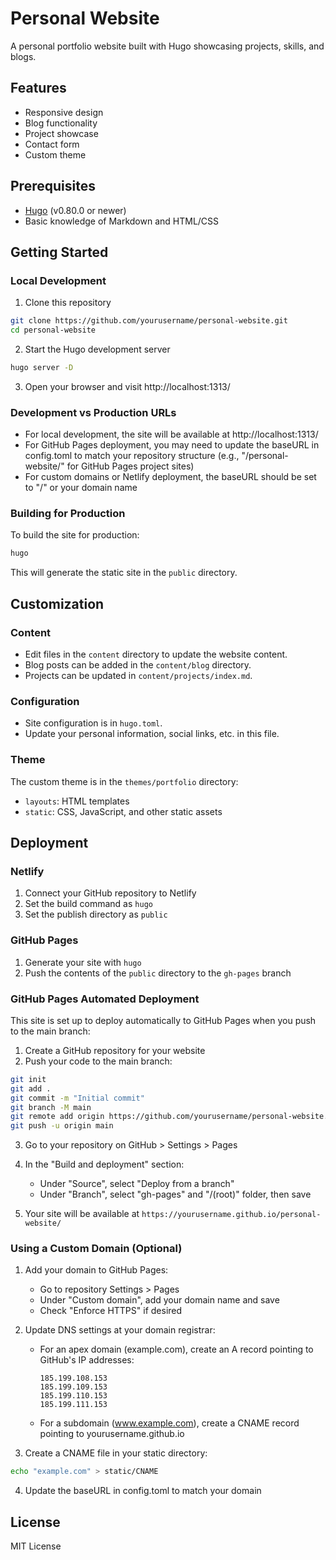 # Personal Website

A personal portfolio website built with Hugo showcasing projects, skills, and blogs.

## Features

- Responsive design
- Blog functionality
- Project showcase
- Contact form
- Custom theme

## Prerequisites

- [Hugo](https://gohugo.io/getting-started/installing/) (v0.80.0 or newer)
- Basic knowledge of Markdown and HTML/CSS

## Getting Started

### Local Development

1. Clone this repository
```bash
git clone https://github.com/yourusername/personal-website.git
cd personal-website
```

2. Start the Hugo development server
```bash
hugo server -D
```

3. Open your browser and visit http://localhost:1313/

### Development vs Production URLs

- For local development, the site will be available at http://localhost:1313/
- For GitHub Pages deployment, you may need to update the baseURL in config.toml to match your repository structure (e.g., "/personal-website/" for GitHub Pages project sites)
- For custom domains or Netlify deployment, the baseURL should be set to "/" or your domain name

### Building for Production

To build the site for production:

```bash
hugo
```

This will generate the static site in the `public` directory.

## Customization

### Content

- Edit files in the `content` directory to update the website content.
- Blog posts can be added in the `content/blog` directory.
- Projects can be updated in `content/projects/index.md`.

### Configuration

- Site configuration is in `hugo.toml`.
- Update your personal information, social links, etc. in this file.

### Theme

The custom theme is in the `themes/portfolio` directory:

- `layouts`: HTML templates
- `static`: CSS, JavaScript, and other static assets

## Deployment

### Netlify

1. Connect your GitHub repository to Netlify
2. Set the build command as `hugo`
3. Set the publish directory as `public`

### GitHub Pages

1. Generate your site with `hugo`
2. Push the contents of the `public` directory to the `gh-pages` branch

### GitHub Pages Automated Deployment

This site is set up to deploy automatically to GitHub Pages when you push to the main branch:

1. Create a GitHub repository for your website
2. Push your code to the main branch:
```bash
git init
git add .
git commit -m "Initial commit"
git branch -M main
git remote add origin https://github.com/yourusername/personal-website.git
git push -u origin main
```

3. Go to your repository on GitHub > Settings > Pages
4. In the "Build and deployment" section:
   - Under "Source", select "Deploy from a branch" 
   - Under "Branch", select "gh-pages" and "/(root)" folder, then save
   
5. Your site will be available at `https://yourusername.github.io/personal-website/`

### Using a Custom Domain (Optional)

1. Add your domain to GitHub Pages:
   - Go to repository Settings > Pages
   - Under "Custom domain", add your domain name and save
   - Check "Enforce HTTPS" if desired
   
2. Update DNS settings at your domain registrar:
   - For an apex domain (example.com), create an A record pointing to GitHub's IP addresses:
     ```
     185.199.108.153
     185.199.109.153
     185.199.110.153
     185.199.111.153
     ```
   - For a subdomain (www.example.com), create a CNAME record pointing to yourusername.github.io

3. Create a CNAME file in your static directory:
```bash
echo "example.com" > static/CNAME
```

4. Update the baseURL in config.toml to match your domain

## License

MIT License
